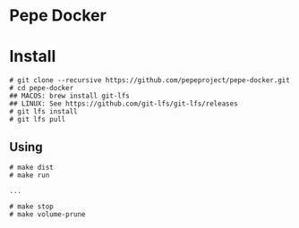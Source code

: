 # Pepe Docker

# Install

```console
# git clone --recursive https://github.com/pepeproject/pepe-docker.git
# cd pepe-docker
## MACOS: brew install git-lfs
## LINUX: See https://github.com/git-lfs/git-lfs/releases
# git lfs install
# git lfs pull
```

## Using

```console
# make dist
# make run

...

# make stop
# make volume-prune

```

